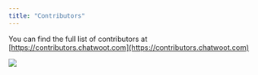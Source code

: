 ```yaml
---
title: "Contributors"
---
```


You can find the full list of contributors at [https://contributors.chatwoot.com](https://contributors.chatwoot.com)

<a href="https://github.com/chatwoot/chatwoot/graphs/contributors"><img src="https://contributors.chatwoot.com/api/graph.svg?columns=30&size=32" /></a>
